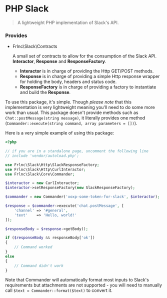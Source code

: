 PHP Slack
=========

> A lightweight PHP implementation of Slack's API.

### Provides

* Frlnc\Slack\Contracts

    A small set of contracts to allow for the consumption of the Slack API. **Interactor**, **Response** and **ResponseFactory**.

    * **Interactor** is in charge of providing the Http GET/POST methods.
    * **Response** is in charge of providing a simple Http response wrapper for holding the body, headers and status code.
    * **ResponseFactory** is in charge of providing a factory to instantiate and build the **Response**.

To use this package, it's simple. Though _please note_ that this implementation is very lightweight meaning you'll need to do some more work than usual. This package doesn't provide methods such as `Chat::postMessage(string message)`, it literally provides one method (`Commander::execute(string command, array parameters = [])`).

Here is a very simple example of using this package:
```php
<?php

// if you are in a standalone page, uncomment the following line
// include 'vendor/autoload.php';

use Frlnc\Slack\Http\SlackResponseFactory;
use Frlnc\Slack\Http\CurlInteractor;
use Frlnc\Slack\Core\Commander;

$interactor = new CurlInteractor;
$interactor->setResponseFactory(new SlackResponseFactory);

$commander = new Commander('xoxp-some-token-for-slack', $interactor);

$response = $commander->execute('chat.postMessage', [
    'channel' => '#general',
    'text'    => 'Hello, world!'
]);

$responseBody = $response->getBody();

if ($responseBody && responseBody['ok'])
{
    // Command worked
}
else
{
    // Command didn't work
}
```

Note that Commander will automatically format most inputs to Slack's requirements but attachments are not supported - you will need to manually call `$text = Commander::format($text)` to convert it.
